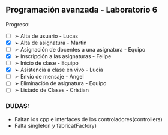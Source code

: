 ## Programación avanzada - Laboratorio 6

Progreso:

- [ ] ➢ Alta de usuario - Lucas
- [X] ➢ Alta de asignatura - Martin
- [ ] ➢ Asignación de docentes a una asignatura - Equipo
- [X] ➢ Inscripción a las asignaturas - Felipe
- [ ] ➢ Inicio de clase - Equipo
- [X] ➢ Asistencia a clase en vivo - Lucia
- [ ] ➢ Envío de mensaje - Angel
- [ ] ➢ Eliminación de asignatura - Equipo
- [ ] ➢ Listado de Clases - Cristian

### DUDAS:

- Faltan los cpp e interfaces de los controladores(controllers)
- Falta singleton y fabrica(Factory)